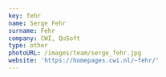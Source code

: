 ```yaml
---
key: fehr
name: Serge Fehr
surname: Fehr
company: CWI, QuSoft
type: other
photoURL: /images/team/serge_fehr.jpg
website: 'https://homepages.cwi.nl/~fehr/'
---
```

